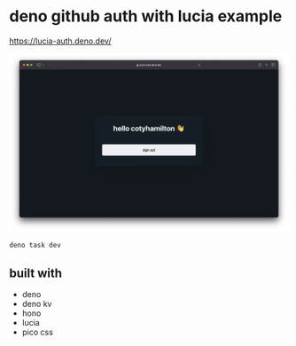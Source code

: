# deno github auth with lucia example

https://lucia-auth.deno.dev/

![screenshot](./.attachments/screenshot.png)

```sh
deno task dev
```

## built with

- deno
- deno kv
- hono
- lucia
- pico css
